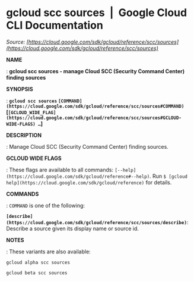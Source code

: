 # gcloud scc sources  |  Google Cloud CLI Documentation

*Source: [https://cloud.google.com/sdk/gcloud/reference/scc/sources](https://cloud.google.com/sdk/gcloud/reference/scc/sources)*

**NAME**

: **gcloud scc sources - manage Cloud SCC (Security Command Center) finding sources**

**SYNOPSIS**

: **`gcloud scc sources` `[COMMAND](https://cloud.google.com/sdk/gcloud/reference/scc/sources#COMMAND)` [`[GCLOUD_WIDE_FLAG](https://cloud.google.com/sdk/gcloud/reference/scc/sources#GCLOUD-WIDE-FLAGS) …`]**

**DESCRIPTION**

: Manage Cloud SCC (Security Command Center) finding sources.

**GCLOUD WIDE FLAGS**

: These flags are available to all commands: `[--help](https://cloud.google.com/sdk/gcloud/reference#--help)`.
Run `$ [gcloud help](https://cloud.google.com/sdk/gcloud/reference)` for details.

**COMMANDS**

: ``COMMAND`` is one of the following:

**`[describe](https://cloud.google.com/sdk/gcloud/reference/scc/sources/describe)`**:
Describe a source given its display name or source id.

**NOTES**

: These variants are also available:

```
gcloud alpha scc sources
```

```
gcloud beta scc sources
```